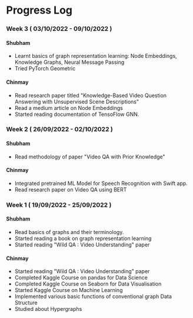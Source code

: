 # Progress Log

### Week 3 ( 03/10/2022 - 09/10/2022 )

#### Shubham

- Learnt basics of graph representation learning: Node Embeddings, Knowledge Graphs, Neural Message Passing
- Tried PyTorch Geometric

#### Chinmay
- Read research paper titled "Knowledge-Based Video Question Answering with Unsupervised Scene Descriptions"
- Read a medium article on Node Embeddings
- Started reading documentation of TensoFlow GNN.

### Week 2 ( 26/09/2022 - 02/10/2022 )

#### Shubham 
- Read methodology of paper "Video QA with Prior Knowledge"

#### Chinmay
- Integrated pretrained ML Model for Speech Recognition with Swift app.
- Read research paper on Video QA using BERT

### Week 1 ( 19/09/2022 - 25/09/2022 )

#### Shubham

- Read basics of graphs and their terminology.
- Started reading a book on graph representation learning
- Started reading "Wild QA : Video Understanding" paper

#### Chinmay

- Started reading "Wild QA : Video Understanding" paper
- Completed Kaggle Course on pandas for Data Science
- Completed Kaggle Course on Seaborn for Data Visualisation
- Started Kaggle Course on Machine Learning
- Implemented various basic functions of conventional graph Data Structure
- Studied about Hypergraphs
